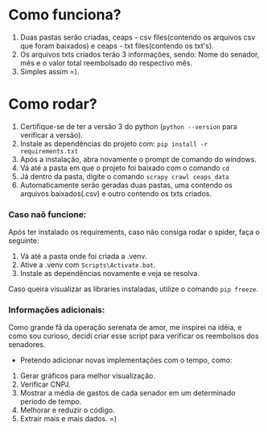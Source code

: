 # Como funciona?

1. Duas pastas serão criadas, ceaps - csv files(contendo os arquivos csv que foram baixados) e ceaps - txt files(contendo os txt's).
2. Os arquivos txts criados terão 3 informações, sendo: Nome do senador, mês e o valor total reembolsado do respectivo mês.
3. Simples assim =).

# __Como rodar__?

1. Certifique-se de ter a versão 3 do python (`python --version` para verificar a versão).
2. Instale as dependências do projeto com: `pip install -r requirements.txt`
3. Após a instalação, abra novamente o prompt de comando do windows.
4. Vá até a pasta em que o projeto foi baixado com o comando `cd`
5. Já dentro da pasta, digite o comando `scrapy crawl ceaps_data`
6. Automaticamente serão geradas duas pastas, uma contendo os arquivos baixados(.csv) e outro contendo os txts criados.

### Caso naõ funcione:

Após ter instalado os requirements, caso não consiga rodar o spider, faça o seguinte:

1. Vá até a pasta onde foi criada a .venv.
2. Ative a .venv com `Scripts\Activate.bat`.
3. Instale as dependências novamente e veja se resolva.

Caso queira visualizar as libraries instaladas, utilize o comando `pip freeze`. 

### Informações adicionais:

Como grande fã da operação serenata de amor, me inspirei na idéia, e como sou curioso, decidi criar esse script para verificar os reembolsos dos senadores.

- Pretendo adicionar novas implementações com o tempo, como:

1. Gerar gráficos para melhor visualização.
2. Verificar CNPJ.
3. Mostrar a média de gastos de cada senador em um determinado periodo de tempo.
4. Melhorar e reduzir o código.
5. Extrair mais e mais dados. =)
